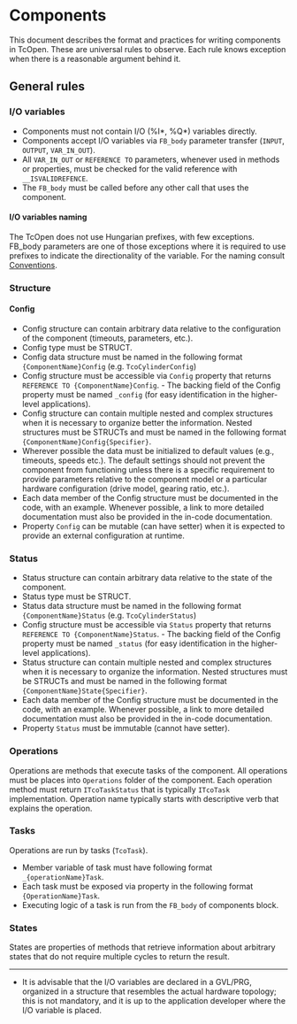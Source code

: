 # Components

This document describes the format and practices for writing components in TcOpen. These are universal rules to observe. Each rule knows exception when there is a reasonable argument behind it. 

## General rules

### I/O variables

- Components must not contain I/O (%I*, %Q*) variables directly.
- Components accept I/O variables via `FB_body` parameter transfer (`INPUT`, `OUTPUT`, `VAR_IN_OUT`).
- All `VAR_IN_OUT` or `REFERENCE TO` parameters, whenever used in methods or properties, must be checked for the valid reference with `__ISVALIDREFENCE`.
- The `FB_body` must be called before any other call that uses the component.

#### I/O variables naming

The TcOpen does not use Hungarian prefixes, with few exceptions. FB_body parameters are one of those exceptions where it is required to use prefixes to indicate the directionality of the variable. For the naming consult [Conventions](https://docs.tcopengroup.org/articles/Conventions/Conventions.html#naming).

### Structure

#### Config

- Config structure can contain arbitrary data relative to the configuration of the component (timeouts, parameters, etc.).
- Config type must be STRUCT.
- Config data structure must be named in the following format `{ComponentName}Config` (e.g. `TcoCylinderConfig`)
- Config structure must be accessible via `Config` property that returns `REFERENCE TO {ComponentName}Config`.  - The backing field of the Config property must be named `_config` (for easy identification in the higher-level applications).
- Config structure can contain multiple nested and complex structures when it is necessary to organize better the information. Nested structures must be STRUCTs and must be named in the following format `{ComponentName}Config{Specifier}`.
- Wherever possible the data must be initialized to default values (e.g., timeouts, speeds etc.). The default settings should not prevent the component from functioning unless there is a specific requirement to provide parameters relative to the component model or a particular hardware configuration (drive model, gearing ratio, etc.).  
- Each data member of the Config structure must be documented in the code, with an example. Whenever possible, a link to more detailed documentation must also be provided in the in-code documentation.
- Property `Config` can be mutable (can have setter) when it is expected to provide an external configuration at runtime.

### Status

- Status structure can contain arbitrary data relative to the state of the component.
- Status type must be STRUCT.
- Status data structure must be named in the following format `{ComponentName}Status` (e.g. `TcoCylinderStatus`)
- Config structure must be accessible via `Status` property that returns `REFERENCE TO {ComponentName}Status`.  - The backing field of the Config property must be named `_status` (for easy identification in the higher-level applications).
- Status structure can contain multiple nested and complex structures when it is necessary to organize the information. Nested structures must be STRUCTs and must be named in the following format `{ComponentName}State{Specifier}`.  
- Each data member of the Config structure must be documented in the code, with an example. Whenever possible, a link to more detailed documentation must also be provided in the in-code documentation.
- Property `Status` must be immutable (cannot have setter).

### Operations

Operations are methods that execute tasks of the component. All operations must be places  into `Operations` folder of the component. Each operation method must return `ITcoTaskStatus` that is typically `ITcoTask` implementation. Operation name typically starts with descriptive verb that explains the operation.

### Tasks

Operations are run by tasks (`TcoTask`).

- Member variable of task must have following format `_{operationName}Task`.
- Each task must be exposed via property in the following format `{OperationName}Task`.
- Executing logic of a task is run from the `FB_body` of components block.

### States

States are properties of methods that retrieve information about arbitrary states that do not require multiple cycles to return the result.



----------------------------------------------
- It is advisable that the I/O variables are declared in a GVL/PRG, organized in a structure that resembles the actual hardware topology; this is not mandatory, and it is up to the application developer where the I/O variable is placed.
